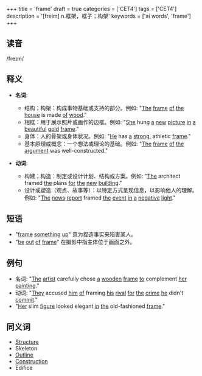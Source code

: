 +++
title = 'frame'
draft = true
categories = ['CET4']
tags = ['CET4']
description = '[freim] n.框架，框子；构架'
keywords = ['ai words', 'frame']
+++

## 读音
/freɪm/

## 释义
- **名词**:
  - 结构；构架：构成事物基础或支持的部分。例如: "[The](/post/the/) [frame](/post/frame/) [of](/post/of/) [the](/post/the/) [house](/post/house/) is made [of](/post/of/) [wood](/post/wood/)."
  - 相框：用于展示照片或画作的边框。例如: "[She](/post/she/) hung [a](/post/a/) [new](/post/new/) [picture](/post/picture/) [in](/post/in/) [a](/post/a/) [beautiful](/post/beautiful/) [gold](/post/gold/) [frame](/post/frame/)."
  - 身体：人的骨架或身体状况。例如: "[He](/post/he/) has [a](/post/a/) [strong](/post/strong/), athletic [frame](/post/frame/)."
  - 基本原理或概念：一个想法或理论的基础。例如: "[The](/post/the/) [frame](/post/frame/) [of](/post/of/) [the](/post/the/) [argument](/post/argument/) was well-constructed."

- **动词**:
  - 构建；构造：制定或设计计划、结构或方案。例如: "[The](/post/the/) architect framed [the](/post/the/) plans [for](/post/for/) [the](/post/the/) [new](/post/new/) [building](/post/building/)."
  - 设计或塑造（观点、故事等）：以特定方式呈现信息，以影响他人的理解。例如: "[The](/post/the/) [news](/post/news/) [report](/post/report/) framed [the](/post/the/) [event](/post/event/) [in](/post/in/) [a](/post/a/) [negative](/post/negative/) [light](/post/light/)."

## 短语
- "[frame](/post/frame/) [something](/post/something/) [up](/post/up/)" 意为捏造事实来陷害某人。
- "[be](/post/be/) [out](/post/out/) [of](/post/of/) [frame](/post/frame/)" 在摄影中指主体位于画面之外。

## 例句
- 名词: "[The](/post/the/) [artist](/post/artist/) carefully chose [a](/post/a/) [wooden](/post/wooden/) [frame](/post/frame/) [to](/post/to/) complement [her](/post/her/) [painting](/post/painting/)."
- 动词: "[They](/post/they/) accused [him](/post/him/) [of](/post/of/) framing [his](/post/his/) [rival](/post/rival/) [for](/post/for/) [the](/post/the/) [crime](/post/crime/) [he](/post/he/) didn't [commit](/post/commit/)."
- "[Her](/post/her/) slim [figure](/post/figure/) looked elegant [in](/post/in/) [the](/post/the/) old-fashioned [frame](/post/frame/)."

## 同义词
- [Structure](/post/structure/)
- Skeleton
- [Outline](/post/outline/)
- [Construction](/post/construction/)
- Edifice
